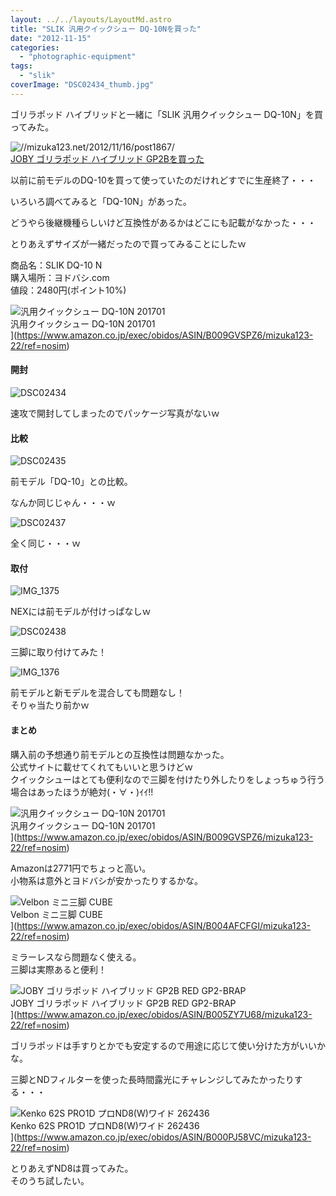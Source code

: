 ```yaml
---
layout: ../../layouts/LayoutMd.astro
title: "SLIK 汎用クイックシュー DQ-10Nを買った"
date: "2012-11-15"
categories: 
  - "photographic-equipment"
tags: 
  - "slik"
coverImage: "DSC02434_thumb.jpg"
---
```


ゴリラポッド ハイブリッドと一緒に「SLIK 汎用クイックシュー DQ-10N」を買ってみた。

![//mizuka123.net/2012/11/16/post1867/](http://capture.heartrails.com/200x150/cool?//mizuka123.net/2012/11/16/post1867/ "Now Capturing...")  
[JOBY ゴリラポッド ハイブリッド GP2Bを買った](/archive/1867)

以前に前モデルのDQ-10を買って使っていたのだけれどすでに生産終了・・・

いろいろ調べてみると「DQ-10N」があった。 

どうやら後継機種らしいけど互換性があるかはどこにも記載がなかった・・・

とりあえずサイズが一緒だったので買ってみることにしたｗ

商品名：SLIK DQ-10 N  
購入場所：ヨドバシ.com  
値段：2480円(ポイント10%)

![汎用クイックシュー DQ-10N 201701](/archive/images/41DwUkJ4YhL._SL160_.jpg)  
汎用クイックシュー DQ-10N 201701  
](https://www.amazon.co.jp/exec/obidos/ASIN/B009GVSPZ6/mizuka123-22/ref=nosim)

#### 開封

![DSC02434](/archive/images/DSC02434_thumb.jpg "DSC02434")

速攻で開封してしまったのでパッケージ写真がないｗ

#### 比較

![DSC02435](/archive/images/DSC02435_thumb.jpg "DSC02435")

前モデル「DQ-10」との比較。

なんか同じじゃん・・・ｗ

![DSC02437](/archive/images/DSC02437_thumb.jpg "DSC02437")

全く同じ・・・ｗ

#### 取付

![IMG_1375](/archive/images/IMG_1375_thumb.jpg "IMG_1375")

NEXには前モデルが付けっぱなしｗ

![DSC02438](/archive/images/DSC02438_thumb.jpg "DSC02438")

三脚に取り付けてみた！

![IMG_1376](/archive/images/IMG_1376_thumb.jpg "IMG_1376")

前モデルと新モデルを混合しても問題なし！  
そりゃ当たり前かｗ

#### まとめ

購入前の予想通り前モデルとの互換性は問題なかった。  
公式サイトに載せてくれてもいいと思うけどｗ  
クイックシューはとても便利なので三脚を付けたり外したりをしょっちゅう行う場合はあったほうが絶対(・∀・)ｲｲ!!

![汎用クイックシュー DQ-10N 201701](/archive/images/41DwUkJ4YhL._SL160_.jpg)  
汎用クイックシュー DQ-10N 201701  
](https://www.amazon.co.jp/exec/obidos/ASIN/B009GVSPZ6/mizuka123-22/ref=nosim)

Amazonは2771円でちょっと高い。  
小物系は意外とヨドバシが安かったりするかな。

![Velbon ミニ三脚 CUBE](/archive/images/41AlUOyDNOL._SL160_.jpg)  
Velbon ミニ三脚 CUBE  
](https://www.amazon.co.jp/exec/obidos/ASIN/B004AFCFGI/mizuka123-22/ref=nosim)

ミラーレスなら問題なく使える。  
三脚は実際あると便利！

![JOBY ゴリラポッド ハイブリッド GP2B RED GP2-BRAP](/archive/images/414Fpny209L._SL160_.jpg)  
JOBY ゴリラポッド ハイブリッド GP2B RED GP2-BRAP  
](https://www.amazon.co.jp/exec/obidos/ASIN/B005ZY7U68/mizuka123-22/ref=nosim)

ゴリラポッドは手すりとかでも安定するので用途に応じて使い分けた方がいいかな。

三脚とNDフィルターを使った長時間露光にチャレンジしてみたかったりする・・・

![Kenko 62S PRO1D プロND8(W)ワイド 262436](/archive/images/316QZl0VJQL._SL160_.jpg)  
Kenko 62S PRO1D プロND8(W)ワイド 262436  
](https://www.amazon.co.jp/exec/obidos/ASIN/B000PJ58VC/mizuka123-22/ref=nosim)

とりあえずND8は買ってみた。  
そのうち試したい。
